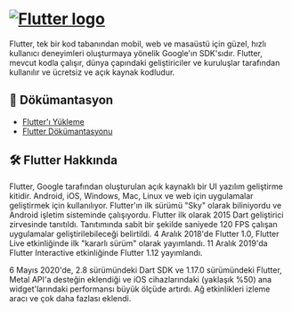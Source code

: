 # [![Flutter logo][]][flutter.dev]

Flutter, tek bir kod tabanından mobil, web ve masaüstü için güzel, hızlı kullanıcı deneyimleri oluşturmaya yönelik Google'ın SDK'sıdır. Flutter, mevcut kodla çalışır, dünya çapındaki geliştiriciler ve kuruluşlar tarafından kullanılır ve ücretsiz ve açık kaynak kodludur.

## :open_book: Dökümantasyon

* [Flutter'ı Yükleme](https://flutter.dev/get-started/)
* [Flutter Dökümantasyonu](https://flutter.dev/docs)

## :hammer_and_wrench: Flutter Hakkında

Flutter, Google tarafından oluşturulan açık kaynaklı bir UI yazılım geliştirme kitidir. Android, iOS, Windows, Mac, Linux ve web için uygulamalar geliştirmek için kullanılıyor. Flutter'ın ilk sürümü "Sky" olarak biliniyordu ve Android işletim sisteminde çalışıyordu. Flutter ilk olarak 2015 Dart geliştirici zirvesinde tanıtıldı. Tanıtımında sabit bir şekilde saniyede 120 FPS çalışan uygulamalar geliştirilebileceği belirtildi. 4 Aralık 2018'de Flutter 1.0, Flutter Live etkinliğinde ilk "kararlı sürüm" olarak yayımlandı. 11 Aralık 2019'da Flutter Interactive etkinliğinde Flutter 1.12 yayımlandı.

6 Mayıs 2020'de, 2.8 sürümündeki Dart SDK ve 1.17.0 sürümündeki Flutter, Metal API'a desteğin eklendiği ve iOS cihazlarındaki (yaklaşık %50) ana widget'larındaki performansı büyük ölçüde artırdı. Ağ etkinlikleri izleme aracı ve çok daha fazlası eklendi.



[Flutter logo]: https://github.com/flutter/website/blob/archived-master/src/_assets/image/flutter-lockup-bg.jpg?raw=true
[flutter.dev]: https://flutter.dev

